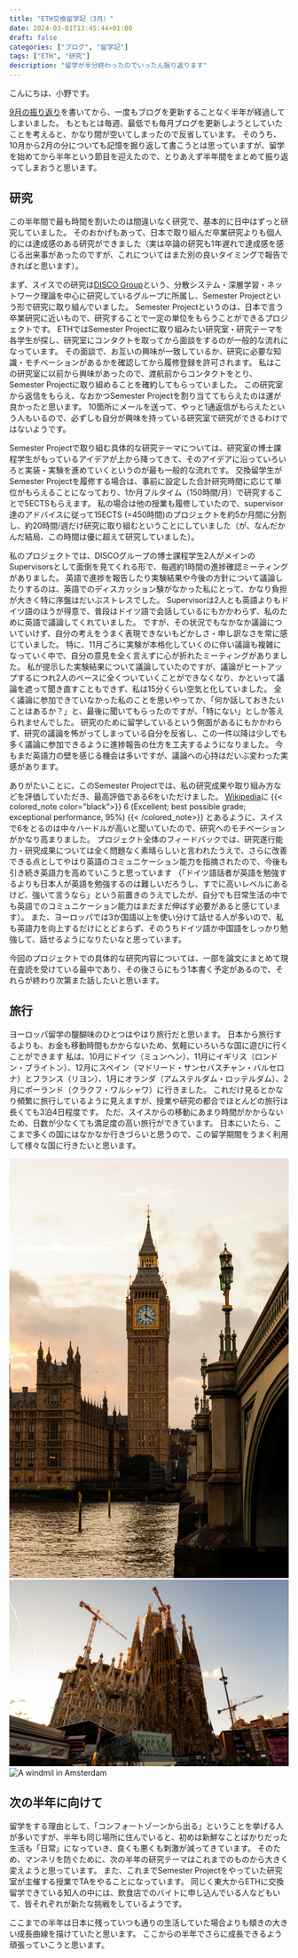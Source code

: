 ```yaml
---
title: "ETH交換留学記（3月）"
date: 2024-03-01T13:45:44+01:00
draft: false
categories: ["ブログ", "留学記"]
tags: ["ETH", "研究"]
description: "留学が半分終わったのでいったん振り返ります"
---
```


こんにちは、小野です。

[9月の振り返り](../../../2023/09/life-in-switzerland-sep/)を書いてから、一度もブログを更新することなく半年が経過してしまいました。
もともとは毎週、最低でも毎月ブログを更新しようとしていたことを考えると、かなり間が空いてしまったので反省しています。
そのうち、10月から2月の分についても記憶を掘り返して書こうとは思っていますが、留学を始めてから半年という節目を迎えたので、とりあえず半年間をまとめて振り返ってしまおうと思います。

## 研究
この半年間で最も時間を割いたのは間違いなく研究で、基本的に日中はずっと研究していました。
そのおかげもあって、日本で取り組んだ卒業研究よりも個人的には達成感のある研究ができました（実は卒論の研究も1年遅れで達成感を感じる出来事があったのですが、これについてはまた別の良いタイミングで報告できればと思います）。

まず、スイスでの研究は[DISCO Group](https://disco.ethz.ch/)という、分散システム・深層学習・ネットワーク理論を中心に研究しているグループに所属し、Semester Projectという形で研究に取り組んでいました。
Semester Projectというのは、日本で言う卒業研究に近いもので、研究することで一定の単位をもらうことができるプロジェクトです。
ETHではSemester Projectに取り組みたい研究室・研究テーマを各学生が探し、研究室にコンタクトを取ってから面談をするのが一般的な流れになっています。
その面談で、お互いの興味が一致しているか、研究に必要な知識・モチベーションがあるかを確認してから履修登録を許可されます。
私はこの研究室に以前から興味があったので、渡航前からコンタクトをとり、Semester Projectに取り組めることを確約してもらっていました。
この研究室から返信をもらえ、なおかつSemester Projectを割り当ててもらえたのは運が良かったと思います。
10箇所にメールを送って、やっと1通返信がもらえたという人もいるので、必ずしも自分が興味を持っている研究室で研究ができるわけではないようです。

Semester Projectで取り組む具体的な研究テーマについては、研究室の博士課程学生がもっているアイデアが上から降ってきて、そのアイデアに沿っていろいろと実装・実験を進めていくというのが最も一般的な流れです。
交換留学生がSemester Projectを履修する場合は、事前に設定した合計研究時間に応じて単位がもらえることになっており、1か月フルタイム（150時間/月）で研究することで5ECTSもらえます。
私の場合は他の授業も履修していたので、supervisor達のアドバイスに従って15ECTS (=450時間)のプロジェクトを約5か月間に分割し、約20時間/週だけ研究に取り組むということにしていました（が、なんだかんだ結局、この時間は優に超えて研究していました）。

私のプロジェクトでは、DISCOグループの博士課程学生2人がメインのSupervisorsとして面倒を見てくれる形で、毎週約1時間の進捗確認ミーティングがありました。
英語で進捗を報告したり実験結果や今後の方針について議論したりするのは、英語でのディスカッション験がなかった私にとって、かなり負担が大きく特に序盤はだいぶストレスでした。
Supervisorは2人とも英語よりもドイツ語のほうが得意で、普段はドイツ語で会話しているにもかかわらず、私のために英語で議論してくれていました。
ですが、その状況でもなかなか議論についていけず、自分の考えをうまく表現できないもどかしさ・申し訳なさを常に感じていました。
特に、11月ごろに実験が本格化していくのに伴い議論も複雑になっていく中で、自分の意見を全く言えずに心が折れたミーティングがありました。
私が提示した実験結果について議論していたのですが、議論がヒートアップするにつれ2人のペースに全くついていくことができなくなり、かといって議論を遮って聞き直すこともできず、私は15分くらい空気と化していました。
全く議論に参加できていなかった私のことを思いやってか、「何か話しておきたいことはあるか？」と、最後に聞いてもらったのですが、「特にない」としか答えられませんでした。
研究のために留学しているという側面があるにもかかわらず、研究の議論を怖がってしまっている自分を反省し、この一件以降は少しでも多く議論に参加できるように進捗報告の仕方を工夫するようになりました。
今もまだ英語力の壁を感じる機会は多いですが、議論への心持はだいぶ変わった実感があります。

ありがたいことに、このSemester Projectでは、私の研究成果や取り組み方などを評価していただき、最高評価である6をいただけました。
[Wikipedia](https://en.wikipedia.org/wiki/Academic_grading_in_Switzerland)に
{{< colored_note color="black">}}
6 (Excellent; best possible grade; exceptional performance, 95%)
{{< /colored_note>}}
とあるように、スイスで6をとるのは中々ハードルが高いと聞いていたので、研究へのモチベーションがかなり高まりました。
プロジェクト全体のフィードバックでは、研究遂行能力・研究成果については全く問題なく素晴らしいと言われたうえで、さらに改善できる点としてやはり英語のコミュニケーション能力を指摘されたので、今後も引き続き英語力を高めていこうと思っています
（「ドイツ語話者が英語を勉強するよりも日本人が英語を勉強するのは難しいだろうし、すでに高いレベルにあるけど、強いて言うなら」という前置きのうえでしたが、自分でも日常生活の中でも英語でのコミュニケーション能力はまだまだ伸ばす必要があると感じています）。
また、ヨーロッパでは3か国語以上を使い分けて話せる人が多いので、私も英語力を向上するだけにとどまらず、そのうちドイツ語か中国語をしっかり勉強して、話せるようになりたいなと思っています。

今回のプロジェクトでの具体的な研究内容については、一部を論文にまとめて現在査読を受けている最中であり、その後さらにもう1本書く予定があるので、それらが終わり次第また話したいと思います。


## 旅行
ヨーロッパ留学の醍醐味のひとつはやはり旅行だと思います。
日本から旅行するよりも、お金も移動時間もかからないため、気軽にいろいろな国に遊びに行くことができます
私は、10月にドイツ（ミュンヘン）、11月にイギリス（ロンドン・ブライトン）、12月にスペイン（マドリード・サンセバスチャン・バルセロナ）とフランス（リヨン）、1月にオランダ（アムステルダム・ロッテルダム）、2月にポーランド（クラクフ・ワルシャワ）に行きました。
これだけ見るとかなり頻繁に旅行しているように見えますが、授業や研究の都合でほとんどの旅行は長くても3泊4日程度です。
ただ、スイスからの移動にあまり時間がかからないため、日数が少なくても満足度の高い旅行ができています。
日本にいたら、ここまで多くの国にはなかなか行きづらいと思うので、この留学期間をうまく利用して様々な国に行きたいと思います。

![Big Ben in London](/img/2024/03/London.jpg#center)
![Sagrada Familia in Barcelona](/img/2024/03/Barcelona.jpg#center)
![A windmil in Amsterdam](/img/2024/03/Amsterdam.jpg#center)

## 次の半年に向けて
留学をする理由として、「コンフォートゾーンから出る」ということを挙げる人が多いですが、半年も同じ場所に住んでいると、初めは新鮮なことばかりだった生活も「日常」になっていき、良くも悪くも刺激が減ってきています。
そのため、マンネリを防ぐために、次の半年の研究テーマはこれまでのものから大きく変えようと思っています。
また、これまでSemester Projectをやっていた研究室が主催する授業でTAをやることになっています。
同じく東大からETHに交換留学できている知人の中には、飲食店でのバイトに申し込んでいる人などもいて、皆それぞれが新たな挑戦をしているようです。

ここまでの半年は日本に残っていつも通りの生活していた場合よりも傾きの大きい成長曲線を描けていたと思います。
ここからの半年でさらに成長できるよう頑張っていこうと思います。
